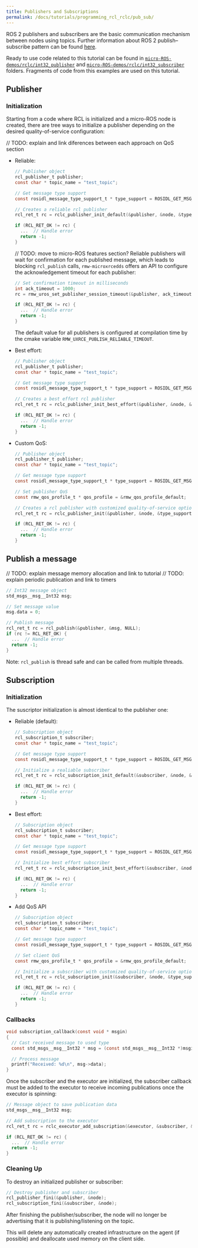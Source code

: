 ```yaml
---
title: Publishers and Subscriptions
permalink: /docs/tutorials/programming_rcl_rclc/pub_sub/
---
```


ROS 2 publishers and subscribers are the basic communication mechanism between nodes using topics. Further information about ROS 2 publish–subscribe pattern can be found [here](https://docs.ros.org/en/foxy/Tutorials/Topics/Understanding-ROS2-Topics.html).

Ready to use code related to this tutorial can be found in [`micro-ROS-demos/rclc/int32_publisher`](https://github.com/micro-ROS/micro-ROS-demos/blob/foxy/rclc/int32_publisher/main.c) and [`micro-ROS-demos/rclc/int32_subscriber`](https://github.com/micro-ROS/micro-ROS-demos/blob/foxy/rclc/int32_subscriber/main.c) folders. Fragments of code from this examples are used on this tutorial.

## <a name="pub"/>Publisher

### <a name="pub_init"/>Initialization

Starting from a code where RCL is initialized and a micro-ROS node is created, there are tree ways to initialize a publisher depending on the desired quality-of-service configuration:
  
// TODO: explain and link diferences between each approach on QoS section

- Reliable:
  ```C
  // Publisher object
  rcl_publisher_t publisher;
  const char * topic_name = "test_topic";

  // Get message type support
  const rosidl_message_type_support_t * type_support = ROSIDL_GET_MSG_TYPE_SUPPORT(std_msgs, msg, Int32);

  // Creates a reliable rcl publisher
  rcl_ret_t rc = rclc_publisher_init_default(&publisher, &node, &type_support, &topic_name);

  if (RCL_RET_OK != rc) {
    ...  // Handle error
    return -1;
  }
  ```

  // TODO: move to micro-ROS features section?
  Reliable publishers will wait for confirmation for each published message, which leads to blocking `rcl_publish` calls, `rmw-microxrcedds` offers an API to configure the acknowledgement timeout for each publisher:

  ```C
  // Set confirmation timeout in milliseconds
  int ack_timeout = 1000; 
  rc = rmw_uros_set_publisher_session_timeout(&publisher, ack_timeout);

  if (RCL_RET_OK != rc) {
    ...  // Handle error
    return -1;
  }
  ```
  
  The default value for all publishers is configured at compilation time by the cmake variable `RMW_UXRCE_PUBLISH_RELIABLE_TIMEOUT`.

- Best effort:
  ```C
  // Publisher object
  rcl_publisher_t publisher;
  const char * topic_name = "test_topic";

  // Get message type support
  const rosidl_message_type_support_t * type_support = ROSIDL_GET_MSG_TYPE_SUPPORT(std_msgs, msg, Int32);

  // Creates a best effort rcl publisher
  rcl_ret_t rc = rclc_publisher_init_best_effort(&publisher, &node, &type_support, &topic_name);

  if (RCL_RET_OK != rc) {
    ...  // Handle error
    return -1;
  }
  ```

- Custom QoS:

  ```C
  // Publisher object
  rcl_publisher_t publisher;
  const char * topic_name = "test_topic";

  // Get message type support
  const rosidl_message_type_support_t * type_support = ROSIDL_GET_MSG_TYPE_SUPPORT(std_msgs, msg, Int32);

  // Set publisher QoS
  const rmw_qos_profile_t * qos_profile = &rmw_qos_profile_default;

  // Creates a rcl publisher with customized quality-of-service options
  rcl_ret_t rc = rclc_publisher_init(&publisher, &node, &type_support, &topic_name, qos_profile);

  if (RCL_RET_OK != rc) {
    ...  // Handle error
    return -1;
  }
  ```

## <a name="pub_publish"/>Publish a message

// TODO: explain message memory allocation and link to tutorial
// TODO: explain periodic publication and link to timers
```C
// Int32 message object
std_msgs__msg__Int32 msg; 

// Set message value
msg.data = 0;

// Publish message
rcl_ret_t rc = rcl_publish(&publisher, &msg, NULL);
if (rc != RCL_RET_OK) {
  ...  // Handle error
  return -1;
}
```

Note: `rcl_publish` is thread safe and can be called from multiple threads.
  
## <a name="sub"/>Subscription

### <a name="sub_init"/>Initialization

The suscriptor initialization is almost identical to the publisher one:

- Reliable (default):
  ```C
  // Subscription object
  rcl_subscription_t subscriber;
  const char * topic_name = "test_topic";

  // Get message type support
  const rosidl_message_type_support_t * type_support = ROSIDL_GET_MSG_TYPE_SUPPORT(std_msgs, msg, Int32);

  // Initialize a realiable subscriber
  rcl_ret_t rc = rclc_subscription_init_default(&subscriber, &node, &type_support, &topic_name);

  if (RCL_RET_OK != rc) {
    ...  // Handle error
    return -1;
  }
  ```

- Best effort:

  ```C
  // Subscription object
  rcl_subscription_t subscriber;
  const char * topic_name = "test_topic";

  // Get message type support
  const rosidl_message_type_support_t * type_support = ROSIDL_GET_MSG_TYPE_SUPPORT(std_msgs, msg, Int32);

  // Initialize best effort subscriber
  rcl_ret_t rc = rclc_subscription_init_best_effort(&subscriber, &node, &type_support, &topic_name);

  if (RCL_RET_OK != rc) {
    ...  // Handle error
    return -1;
  }
  ```

- Add QoS API

  ```C
  // Subscription object
  rcl_subscription_t subscriber;
  const char * topic_name = "test_topic";

  // Get message type support
  const rosidl_message_type_support_t * type_support = ROSIDL_GET_MSG_TYPE_SUPPORT(std_msgs, msg, Int32);

  // Set client QoS
  const rmw_qos_profile_t * qos_profile = &rmw_qos_profile_default;

  // Initialize a subscriber with customized quality-of-service options
  rcl_ret_t rc = rclc_subscription_init(&subscriber, &node, &type_support, &topic_name, qos_profile);

  if (RCL_RET_OK != rc) {
    ...  // Handle error
    return -1;
  }
  ```

### <a name="sub_callback"/>Callbacks

```C
void subscription_callback(const void * msgin)
{
  // Cast received message to used type
  const std_msgs__msg__Int32 * msg = (const std_msgs__msg__Int32 *)msgin;

  // Process message
  printf("Received: %d\n", msg->data);
}
```

Once the subscriber and the executor are initialized, the subscriber callback must be added to the executor to receive incoming publications once the executor is spinning:

```C
// Message object to save publication data
std_msgs__msg__Int32 msg;

// Add subscription to the executor
rcl_ret_t rc = rclc_executor_add_subscription(&executor, &subscriber, &msg, &subscription_callback, ON_NEW_DATA);

if (RCL_RET_OK != rc) {
  ...  // Handle error
  return -1;
}
```

### <a name="pubsub_end"/>Cleaning Up

To destroy an initialized publisher or subscriber:

```C
// Destroy publisher and subscriber
rcl_publisher_fini(&publisher, &node);
rcl_subscription_fini(&subscriber, &node);
```

After finishing the publisher/subscriber, the node will no longer be advertising that it is publishing/listening on the topic.

This will delete any automatically created infrastructure on the agent (if possible) and deallocate used memory on the client side.